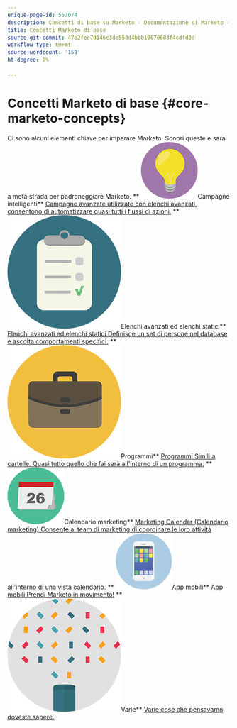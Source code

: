```yaml
---
unique-page-id: 557074
description: Concetti di base su Marketo - Documentazione di Marketo - Documentazione del prodotto
title: Concetti Marketo di base
source-git-commit: 47b2fee7d146c3dc558d4bbb10070683f4cdfd3d
workflow-type: tm+mt
source-wordcount: '158'
ht-degree: 0%

---
```



# Concetti Marketo di base {#core-marketo-concepts}

Ci sono alcuni elementi chiave per imparare Marketo. Scopri queste e sarai a metà strada per padroneggiare Marketo.
** ![Campagne intelligenti](assets/seo-01.png)Campagne intelligenti** [Campagne avanzate utilizzate con elenchi avanzati, consentono di automatizzare quasi tutti i flussi di azioni.](https://docs.marketo.com/display/DOCS/Smart+Campaigns)     ** ![Elenchi avanzati ed elenchi statici](assets/office-35.png)Elenchi avanzati ed elenchi statici** [Elenchi avanzati ed elenchi statici Definisce un set di persone nel database e ascolta comportamenti specifici.](https://docs.marketo.com/display/DOCS/Smart+Lists+and+Static+Lists)     ** ![Programmi](assets/office-02.png)Programmi** [Programmi Simili a cartelle. Quasi tutto quello che fai sarà all&#39;interno di un programma.](https://docs.marketo.com/display/DOCS/Programs)     ** ![Calendario di marketing](assets/office-10.png)Calendario marketing** [Marketing Calendar (Calendario marketing) Consente ai team di marketing di coordinare le loro attività all&#39;interno di una vista calendario.](https://docs.marketo.com/display/DOCS/Marketing+Calendar)     ** ![App mobili](assets/mobile-apps.png)App mobili** [App mobili Prendi Marketo in movimento!](core-marketo-concepts/mobile-apps.md)     ** ![Varie](assets/party-11.png)Varie** [Varie cose che pensavamo doveste sapere.](https://docs.marketo.com/display/DOCS/Miscellaneous)